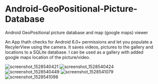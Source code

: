 # Android-GeoPositional-Picture-Database
Android GeoPositional picture database and map (google maps) viewer

An App thath checks for Android 6.0+ permissions and let you populate a RecylerView using the camera.
It saves videos, pictures to the gallery and locations to a SQLite database.
I can be used as a gallery with added google maps location of the picture/video.

![screenshot_1528540421](https://user-images.githubusercontent.com/28767885/41191290-9f071448-6bed-11e8-8216-68ac25f4e22e.png)
![screenshot_1528540424](https://user-images.githubusercontent.com/28767885/41191291-9f48f9bc-6bed-11e8-9ac0-9cf3e0b6f062.png)
![screenshot_1528540449](https://user-images.githubusercontent.com/28767885/41191292-9f6801ae-6bed-11e8-88b6-811c8e8565f4.png)
![screenshot_1528541079](https://user-images.githubusercontent.com/28767885/41191293-9f82b1ca-6bed-11e8-9d41-494a9a0c8ee7.png)
![screenshot_1528541098](https://user-images.githubusercontent.com/28767885/41191294-9fa3fe84-6bed-11e8-94ec-684c6269b694.png)
